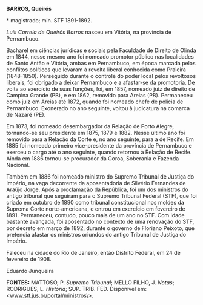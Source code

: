 **BARROS, Queirós**

\* magistrado; min. STF 1891-1892.

*Luís Correia de Queirós Barros* nasceu em Vitória, na província de
Pernambuco.

Bacharel em ciências jurídicas e sociais pela Faculdade de Direito de
Olinda em 1844, nesse mesmo ano foi nomeado promotor público nas
localidades de Santo Antão e Vitória, ambas em Pernambuco, em época
marcada pelos conflitos políticos que levaram à revolta liberal
conhecida como Praieira (1848-1850). Perseguido durante o controle do
poder local pelos revoltosos liberais, foi obrigado a deixar Pernambuco
e a afastar-se da promotoria. De volta ao exercício de suas funções,
foi, em 1857, nomeado juiz de direito de Campina Grande (PB), e em 1862,
removido para Areias (PB). Permaneceu como juiz em Areias até 1872,
quando foi nomeado chefe de polícia de Pernambuco. Exonerado no ano
seguinte, voltou à judicatura na comarca de Nazaré (PE).

Em 1873, foi nomeado desembargador da Relação de Porto Alegre,
tornando-se seu presidente em 1875, 1879 e 1882. Nesse último ano foi
removido para a Relação da Corte e, no ano seguinte, para a de Recife.
Em 1885 foi nomeado primeiro vice-presidente da província de Pernambuco
e exerceu o cargo até o ano seguinte, quando retornou à Relação de
Recife. Ainda em 1886 tornou-se procurador da Coroa, Soberania e Fazenda
Nacional.

Também em 1886 foi nomeado ministro do Supremo Tribunal de Justiça do
Império, na vaga decorrente da aposentadoria de Silvério Fernandes de
Araújo Jorge. Após a proclamação da República, foi um dos ministros do
antigo tribunal que seguiram para o Supremo Tribunal Federal (STF), que
foi criado em outubro de 1890 como tribunal constitucional nos moldes da
Suprema Corte norte-americana, e entrou em exercício em fevereiro de
1891. Permaneceu, contudo, pouco mais de um ano no STF. Com idade
bastante avançada, foi aposentado no contexto de uma renovação do STF,
por decreto em março de 1892, durante o governo de Floriano Peixoto, que
pretendia afastar os ministros oriundos do antigo Tribunal de Justiça do
Império.

Faleceu na cidade do Rio de Janeiro, então Distrito Federal, em 24 de
fevereiro de 1908.

Eduardo Junqueira

**FONTES:** MATTOSO, P. *Supremo Tribunal*; MELLO FILHO, J. *Notas*;
RODRIGUES, L. *História*; SUP. TRIB. FED. Disponível em:
\<www.stf.jus.br/portal/ministros\>.
